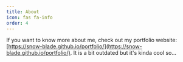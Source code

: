 ```yaml
---
title: About
icon: fas fa-info
order: 4
---
```

If you want to know more about me, check out my portfolio website: [https://snow-blade.github.io/portfolio/](https://snow-blade.github.io/portfolio/). It is a bit outdated but it's kinda cool so...